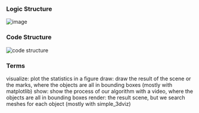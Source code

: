 
### Logic Structure
![image](https://github.com/user-attachments/assets/8c2072c6-6ce4-4b9b-9dd6-cf53d93c7510)
### Code Structure
![code structure](https://github.com/user-attachments/assets/a1f16a9d-1934-4eb2-9904-3510a6a814d0)

### Terms
visualize: plot the statistics in a figure
draw: draw the result of the scene or the marks, where the objects are all in bounding boxes (mostly with matplotlib)
show: show the process of our algorithm with a video, where the objects are all in bounding boxes
render: the result scene, but we search meshes for each object (mostly with simple_3dviz)